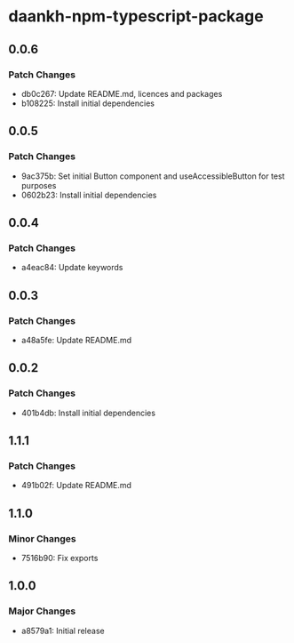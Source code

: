 # daankh-npm-typescript-package

## 0.0.6

### Patch Changes

- db0c267: Update README.md, licences and packages
- b108225: Install initial dependencies

## 0.0.5

### Patch Changes

- 9ac375b: Set initial Button component and useAccessibleButton for test purposes
- 0602b23: Install initial dependencies

## 0.0.4

### Patch Changes

- a4eac84: Update keywords

## 0.0.3

### Patch Changes

- a48a5fe: Update README.md

## 0.0.2

### Patch Changes

- 401b4db: Install initial dependencies

## 1.1.1

### Patch Changes

- 491b02f: Update README.md

## 1.1.0

### Minor Changes

- 7516b90: Fix exports

## 1.0.0

### Major Changes

- a8579a1: Initial release
